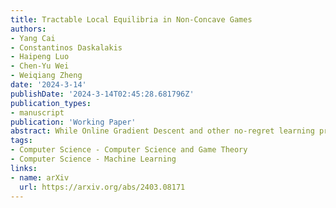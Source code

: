 ```yaml
---
title: Tractable Local Equilibria in Non-Concave Games
authors:
- Yang Cai
- Constantinos Daskalakis
- Haipeng Luo
- Chen-Yu Wei
- Weiqiang Zheng
date: '2024-3-14'
publishDate: '2024-3-14T02:45:28.681796Z'
publication_types:
- manuscript
publication: 'Working Paper'
abstract: While Online Gradient Descent and other no-regret learning procedures are known to efficiently converge to coarse correlated equilibrium in games where each agent's utility is concave in their own strategy, this is not the case when the utilities are non-concave, a situation that is common in machine learning applications where the agents' strategies are parameterized by deep neural networks, or the agents' utilities are computed by a neural network, or both. Indeed, non-concave games present a host of game-theoretic and optimization challenges: (i) Nash equilibria may fail to exist; (ii) local Nash equilibria exist but are intractable; and (iii) mixed Nash, correlated, and coarse correlated equilibria have infinite support in general, and are intractable. To sidestep these challenges we propose a new solution concept, termed {{< math >}}$ (\varepsilon, \Phi(\delta)) ${{< /math >}}-local equilibrium, which generalizes local Nash equilibrium in non-concave games, as well as (coarse) correlated equilibrium in concave games. Importantly, we show that two instantiations of this solution concept capture the convergence guarantees of Online Gradient Descent and no-regret learning, which we show efficiently converge to this type of equilibrium in non-concave games with smooth utilities.
tags:
- Computer Science - Computer Science and Game Theory
- Computer Science - Machine Learning
links:
- name: arXiv
  url: https://arxiv.org/abs/2403.08171
---
```

